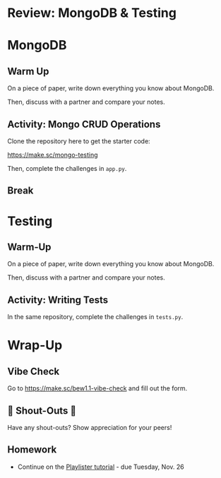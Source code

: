 # Review: MongoDB & Testing

<!-- > -->

# MongoDB

<!-- v -->

## Warm Up

On a piece of paper, write down everything you know about MongoDB.

Then, discuss with a partner and compare your notes.
<!-- .element: class="fragment" -->

<!-- v -->

## Activity: Mongo CRUD Operations

Clone the repository here to get the starter code:

<div><a href="https://make.sc/mongo-testing">https://make.sc/mongo-testing</a></div>

Then, complete the challenges in `app.py`.

<!-- > -->

## Break
<!-- .slide: data-background="#087CB8" -->

<!-- > -->

# Testing

<!-- v -->

## Warm-Up

On a piece of paper, write down everything you know about MongoDB.

Then, discuss with a partner and compare your notes.
<!-- .element: class="fragment" -->

<!-- v -->

## Activity: Writing Tests

In the same repository, complete the challenges in `tests.py`.

<!-- > -->

# Wrap-Up

<!-- v -->

## Vibe Check

Go to https://make.sc/bew1.1-vibe-check and fill out the form.

<!-- v -->

## 🎉 Shout-Outs 🎊

Have any shout-outs? Show appreciation for your peers!

<!-- v -->

<!-- .slide: data-background="#0D4062" -->
## Homework

- Continue on the [Playlister tutorial](https://make.sc/playlister) - due Tuesday, Nov. 26